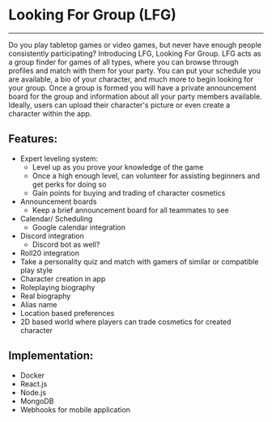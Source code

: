 # Looking For Group (LFG)
___

Do you play tabletop games or video games, but never have enough people consistently participating? Introducing LFG, Looking For Group. LFG acts as a group finder for games of all types, where you can browse through profiles and match with them for your party. You can put your schedule you are available, a bio of your character, and much more to begin looking for your group. Once a group is formed you will have a private announcement board for the group and information about all your party members available. Ideally, users can upload their character's picture or even create a character within the app.

## Features:
- Expert leveling system:
    - Level up as you prove your knowledge of the game
    - Once a high enough level, can volunteer for assisting beginners and get perks for doing so
    - Gain points for buying and trading of character cosmetics
- Announcement boards
    - Keep a brief announcement board for all teammates to see
- Calendar/ Scheduling
    - Google calendar integration
- Discord integration
    - Discord bot as well?
- Roll20 integration
- Take a personality quiz and match with gamers of similar or compatible play style
- Character creation in app
- Roleplaying biography
- Real biography
- Alias name
- Location based preferences
- 2D based world where players can trade cosmetics for created character

## Implementation:
- Docker
- React.js
- Node.js
- MongoDB
- Webhooks for mobile application
